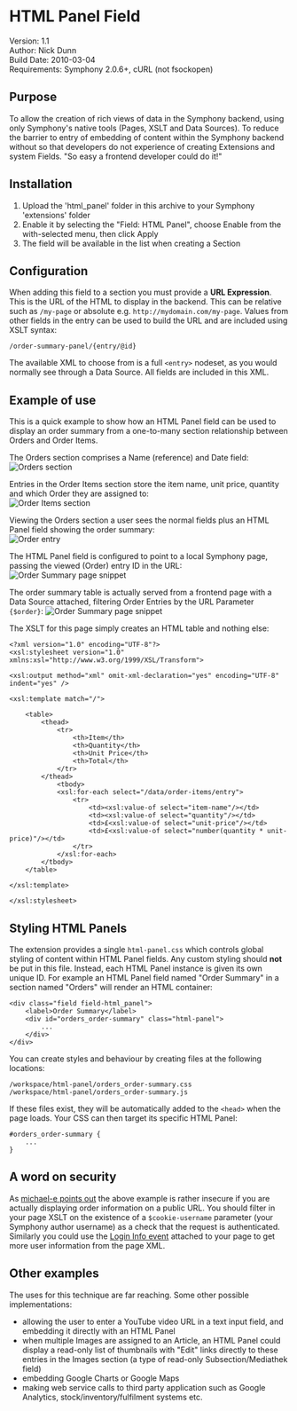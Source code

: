 # HTML Panel Field
 
Version: 1.1  
Author: Nick Dunn  
Build Date: 2010-03-04  
Requirements: Symphony 2.0.6+, cURL (not fsockopen)

## Purpose
To allow the creation of rich views of data in the Symphony backend, using only Symphony's native tools (Pages, XSLT and Data Sources). To reduce the barrier to entry of embedding of content within the Symphony backend without so that developers do not experience of creating Extensions and system Fields. "So easy a frontend developer could do it!"

## Installation
 
1. Upload the 'html_panel' folder in this archive to your Symphony 'extensions' folder
2. Enable it by selecting the "Field: HTML Panel", choose Enable from the with-selected menu, then click Apply
3. The field will be available in the list when creating a Section


## Configuration

When adding this field to a section you must provide a **URL Expression**. This is the URL of the HTML to display in the backend. This can be  relative such as `/my-page` or absolute e.g. `http://mydomain.com/my-page`. Values from other fields in the entry can be used to build the URL and are included using XSLT syntax:

    /order-summary-panel/{entry/@id}

The available XML to choose from is a full `<entry>` nodeset, as you would normally see through a Data Source. All fields are included in this XML.
	
## Example of use

This is a quick example to show how an HTML Panel field can be used to display an order summary from a one-to-many section relationship between Orders and Order Items.

The Orders section comprises a Name (reference) and Date field:  
![Orders section](html-panels.1.png)

Entries in the Order Items section store the item name, unit price, quantity and which Order they are assigned to:  
![Order Items section](html-panels.2.png)

Viewing the Orders section a user sees the normal fields plus an HTML Panel field showing the order summary:  
![Order entry](html-panels.3.png)

The HTML Panel field is configured to point to a local Symphony page, passing the viewed (Order) entry ID in the URL:  
![Order Summary page snippet](html-panels.5.png)

The order summary table is actually served from a frontend page with a Data Source attached, filtering Order Entries by the URL Parameter `{$order}`:
![Order Summary page snippet](html-panels.4.png)

The XSLT for this page simply creates an HTML table and nothing else:  

	<?xml version="1.0" encoding="UTF-8"?>
	<xsl:stylesheet version="1.0" xmlns:xsl="http://www.w3.org/1999/XSL/Transform">
	
	<xsl:output method="xml" omit-xml-declaration="yes" encoding="UTF-8" indent="yes" />

	<xsl:template match="/">
	
		<table>
			<thead>
				<tr>
					<th>Item</th>
					<th>Quantity</th>
					<th>Unit Price</th>
					<th>Total</th>
				</tr>
			</thead>
				<tbody>
				<xsl:for-each select="/data/order-items/entry">
					<tr>
						<td><xsl:value-of select="item-name"/></td>
						<td><xsl:value-of select="quantity"/></td>
						<td>£<xsl:value-of select="unit-price"/></td>
						<td>£<xsl:value-of select="number(quantity * unit-price)"/></td>
					</tr>
				</xsl:for-each>
			</tbody>
		</table>
	
	</xsl:template>

	</xsl:stylesheet>

## Styling HTML Panels

The extension provides a single `html-panel.css` which controls global styling of content within HTML Panel fields. Any custom styling should **not** be put in this file. Instead, each HTML Panel instance is given its own unique ID. For example an HTML Panel field named "Order Summary" in a section named "Orders" will render an HTML container:

	<div class="field field-html_panel">
		<label>Order Summary</label>
		<div id="orders_order-summary" class="html-panel">
			...
		</div>
	</div>

You can create styles and behaviour by creating files at the following locations:

	/workspace/html-panel/orders_order-summary.css
	/workspace/html-panel/orders_order-summary.js

If these files exist, they will be automatically added to the `<head>` when the page loads. Your CSS can then target its specific HTML Panel:
	
	#orders_order-summary {
		...
	}

## A word on security

As [michael-e points out](http://symphony-cms.com/discuss/thread/40332/#position-6) the above example is rather insecure if you are actually displaying order information on a public URL. You should filter in your page XSLT on the existence of a `$cookie-username` parameter (your Symphony author username) as a check that the request is authenticated. Similarly you could use the [Login Info event](http://github.com/symphony/workspace/blob/master/events/event.login.php) attached to your page to get more user information from the page XML.

## Other examples

The uses for this technique are far reaching. Some other possible implementations:

* allowing the user to enter a YouTube video URL in a text input field, and embedding it directly with an HTML Panel
* when multiple Images are assigned to an Article, an HTML Panel could display a read-only list of thumbnails with "Edit" links directly to these entries in the Images section (a type of read-only Subsection/Mediathek field)
* embedding Google Charts or Google Maps
* making web service calls to third party application such as Google Analytics, stock/inventory/fulfilment systems etc.